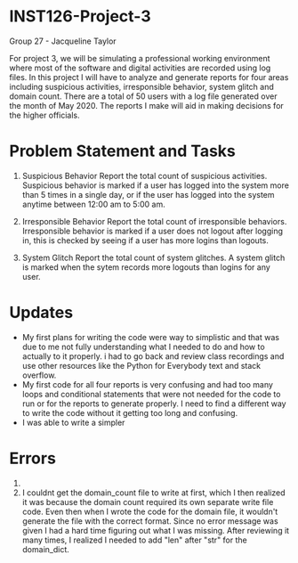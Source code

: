 # INST126-Project-3

Group 27 - Jacqueline Taylor

For project 3, we will be simulating a professional working environment where most of the software and digital activities are recorded using log files. In this project I will have to analyze and generate reports for four areas including suspicious activities, irresponsible behavior, system glitch and domain count. There are a total of 50 users with a log file generated over the month of May 2020. The reports I make will aid in making decisions for the higher officials.  

# Problem Statement and Tasks

1. Suspicious Behavior
Report the total count of suspicious activities. Suspicious behavior is marked if a user has logged into the system more than 5 times in a single day, or if the user has logged into the system anytime between 12:00 am to 5:00 am. 

2. Irresponsible Behavior
Report the total count of irresponsible behaviors. Irresponsible behavior is marked if a user does not logout after logging in, this is checked by seeing if a user has more logins than logouts.

3. System Glitch
Report the total count of system glitches. A system glitch is marked when the sytem records more logouts than logins for any user. 

# Updates
- My first plans for writing the code were way to simplistic and that was due to me not fully understanding what I needed to do and how to actually to it properly. i had to go back and review class recordings and use other resources like the Python for Everybody text and stack overflow.
- My first code for all four reports is very confusing and had too many loops and conditional statements that were not needed for the code to run or for the reports to generate properly. I need to find a different way to write the code without it getting too long and confusing.
- I was able to write a simpler 
   
# Errors
1. 
2. I couldnt get the domain_count file to write at first, which I then realized it was because the domain count required its own separate write file code. Even then when I wrote the code for the domain file, it wouldn't generate the file with the correct format. Since no error message was given I had a hard time figuring out what I was missing. After reviewing it many times, I realized I needed to add "len" after "str" for the domain_dict. 
  
